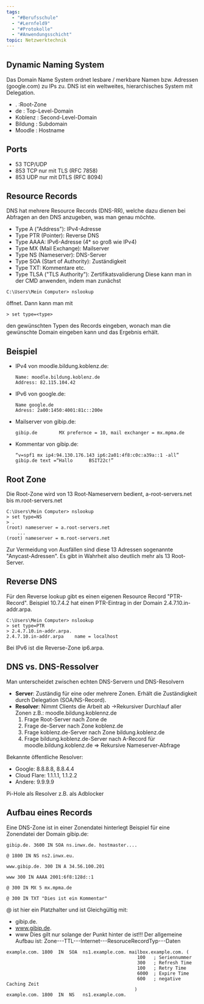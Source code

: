 ```yaml
---
tags:
  - "#Berufsschule"
  - "#Lernfeld9"
  - "#Protokolle"
  - "#Anwendungsschicht"
topic: Netzwerktechnik
---
```

## Dynamic Naming System

Das Domain Name System ordnet lesbare / merkbare Namen bzw. Adressen (google.com) zu IPs zu. DNS ist ein weltweites, hierarchisches System mit Delegation.
* . :Root-Zone
* de : Top-Level-Domain
* Koblenz : Second-Level-Domain
* Bildung : Subdomain
* Moodle : Hostname

## Ports
* 53 TCP/UDP
* 853 TCP nur mit TLS (RFC 7858)
* 853 UDP nur mit DTLS (RFC 8094)

## Resource Records
DNS hat mehrere Resource Records (DNS-RR), welche dazu dienen bei Abfragen an den DNS anzugeben, was man genau möchte.
* Type A ("Address"): IPv4-Adresse
* Type PTR (Pointer): Reverse DNS
* Type AAAA: IPv6-Adresse (4* so groß wie IPv4)
* Type MX (Mail Exchange): Mailserver
* Type NS (Nameserver): DNS-Server
* Type SOA (Start of Authority): Zuständigkeit
* Type TXT: Kommentare etc.
* Type TLSA ("TLS Authority"): Zertifikatsvalidierung
Diese kann man in der CMD anwenden, indem man zunächst 
```console
C:\Users\Mein Computer> nslookup
```
öffnet. Dann kann man mit
```console
> set type=<type>
```
den gewünschten Typen des Records eingeben, wonach man die gewünschte Domain eingeben kann und das Ergebnis erhält.

## Beispiel
* IPv4 von moodle.bildung.koblenz.de:
	```console
	Name: moodle.bildung.koblenz.de
	Address: 82.115.104.42
	```
* IPv6 von google.de:
	```console
	Name google.de
	Adress: 2a00:1450:4001:81c::200e
	```
* Mailserver von gibip.de:
	```console
	gibip.de        MX prefernce = 10, mail exchanger = mx.mpma.de
	```
* Kommentar von gibip.de:
	```console
	“v=spf1 mx ip4:94.130.176.143 ip6:2a01:4f8:c0c:a39a::1 -all” gibip.de text =“Hallo      BSIT22c!”
	```

## Root Zone
Die Root-Zone wird von 13 Root-Nameservern bedient, a-root-servers.net bis m.root-servers.net
```console
C:\Users\Mein Computer> nslookup
> set type=NS
> .
(root) nameserver = a.root-servers.net
	...
(root) nameserver = m.root-servers.net
```
Zur Vermeidung von Ausfällen sind diese 13 Adressen sogenannte "Anycast-Adressen". Es gibt in Wahrheit also deutlich mehr als 13 Root-Server.

## Reverse DNS
Für den Reverse lookup gibt es einen eigenen Resource Record "PTR-Record".
Beispiel 10.7.4.2 hat einen PTR-Eintrag in der Domain 2.4.7.10.in-addr.arpa.
```console
C:\Users\Mein Computer> nslookup
> set type=PTR
> 2.4.7.10.in-addr.arpa.
2.4.7.10.in-addr.arpa    name = localhost
```
Bei IPv6 ist die Reverse-Zone ip6.arpa.

## DNS vs. DNS-Ressolver
Man unterscheidet zwischen echten DNS-Servern und DNS-Resolvern
* **Server**:
	Zuständig für eine oder mehrere Zonen. Erhält die Zuständigkeit durch Delegation (SOA/NS-Record).
* **Resolver**:
	Nimmt Clients die Arbeit ab
	->Rekursiver Durchlauf aller Zonen
	z.B.: moodle.bildung.koblennz.de
	1) Frage Root-Server nach Zone de
	2) Frage de-Server nach Zone koblenz.de
	3) Frage koblenz.de-Server nach Zone bildung.koblenz.de
	4) Frage bildung.koblenz.de-Server nach A-Record für moodle.bildung.koblenz.de
	=> Rekursive Nameserver-Abfrage 
	
Bekannte öffentliche Resolver:
* Google: 8.8.8.8, 8.8.4.4
* Cloud Flare: 1.1.1.1, 1.1.2.2
* Andere: 9.9.9.9

Pi-Hole als Resolver z.B. als Adblocker

## Aufbau eines Records
Eine DNS-Zone ist in einer Zonendatei hinterlegt
Beispiel für eine Zonendatei der Domain gibip.de:
```
gibip.de. 3600 IN SOA ns.inwx.de. hostmaster....

@ 1800 IN NS ns2.inwx.eu.

www.gibip.de. 300 IN A 34.56.100.201

www 300 IN AAAA 2001:6f8:128d::1

@ 300 IN MX 5 mx.mpma.de

@ 300 IN TXT "Dies ist ein Kommentar"
```
@ ist hier ein Platzhalter und ist Gleichgültig mit:
* gibip.de.
* www.gibip.de.
* www
Dies gilt nur solange der Punkt hinter de ist!!!
Der allgemeine Aufbau ist:
Zone---TTL---Internet---ResoruceRecordTyp---Daten
```
example.com. 1800  IN  SOA  ns1.example.com. mailbox.example.com. (
                                                100   ; Seriennummer
                                                300   ; Refresh Time
                                                100   ; Retry Time
                                                6000  ; Expire Time
                                                600   ; negative Caching Zeit
                                               )
example.com. 1800  IN  NS   ns1.example.com.
```


